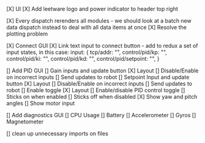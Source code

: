 
[X] UI
  [X] Add leetware logo and power indicator to header top right

[X] Every dispatch rerenders all modules - we should look at a batch new data dispatch instead to deal with
  all data items at once
  [X] Resolve the plotting problem

[X] Connect GUI
  [X] Link text input to connect button
    - add to redux a set of input states, in this case:
      input: {
        tcp/addr: "",
        control/pid/kp: "",
        control/pid/ki: "",
        control/pid/kd: "",
        control/pid/setpoint: "",
      }

[] Add PID GUI
  [] Gain inputs and update button
    [X] Layout
    [] Disable/Enable on incorrect inputs
    [] Send updates to robot
  [] Setpoint Input and update button
    [X] Layout
    [] Disable/Enable on incorrect inputs
    [] Send updates to robot
  [] Enable toggle
    [X] Layout
    [] Enable/disable PID control toggle
    [] Sticks on when enabled
    [] Sticks off when disabled
  [X] Show yaw and pitch angles
  [] Show motor input

[] Add diagnostics GUI
  [] CPU Usage
  [] Battery
  [] Accelerometer
  [] Gyros
  [] Magnetometer

[] clean up unnecessary imports on files







